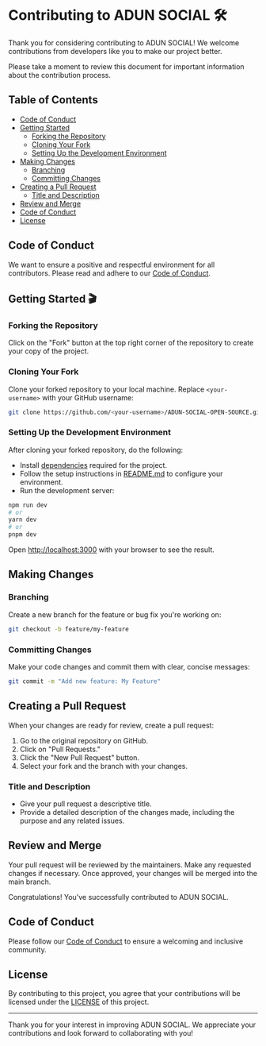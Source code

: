 # Contributing to ADUN SOCIAL 🛠

Thank you for considering contributing to ADUN SOCIAL! We welcome contributions from developers like you to make our project better.

Please take a moment to review this document for important information about the contribution process.

## Table of Contents

- [Code of Conduct](#code-of-conduct)
- [Getting Started](#getting-started)
  - [Forking the Repository](#forking-the-repository)
  - [Cloning Your Fork](#cloning-your-fork)
  - [Setting Up the Development Environment](#setting-up-the-development-environment)
- [Making Changes](#making-changes)
  - [Branching](#branching)
  - [Committing Changes](#committing-changes)
- [Creating a Pull Request](#creating-a-pull-request)
  - [Title and Description](#title-and-description)
- [Review and Merge](#review-and-merge)
- [Code of Conduct](#code-of-conduct)
- [License](#license)

<a name="code-of-conduct"></a>
## Code of Conduct

We want to ensure a positive and respectful environment for all contributors. Please read and adhere to our [Code of Conduct](CODE_OF_CONDUCT.md).

<a name="getting-started"></a>
## Getting Started 🎬

<a name="forking-the-repository"></a>
### Forking the Repository

Click on the "Fork" button at the top right corner of the repository to create your copy of the project.

<a name="cloning-your-fork"></a>
### Cloning Your Fork

Clone your forked repository to your local machine. Replace `<your-username>` with your GitHub username:

```bash
git clone https://github.com/<your-username>/ADUN-SOCIAL-OPEN-SOURCE.git
```

<a name="setting-up-the-development-environment"></a>
### Setting Up the Development Environment
After cloning your forked repository, do the following:

- Install [dependencies](#link-to-dependency-setup-documentation) required for the project.
- Follow the setup instructions in [README.md](README.md) to configure your environment.
- Run the development server:

```bash
npm run dev
# or
yarn dev
# or
pnpm dev
```

Open [http://localhost:3000](http://localhost:3000) with your browser to see the result.

<a name="making-changes"></a>
## Making Changes

<a name="branching"></a>
### Branching

Create a new branch for the feature or bug fix you're working on:

```bash
git checkout -b feature/my-feature
```

<a name="committing-changes"></a>
### Committing Changes

Make your code changes and commit them with clear, concise messages:

```bash
git commit -m "Add new feature: My Feature"
```
<a name="creating-a-pull-request"></a>
## Creating a Pull Request

When your changes are ready for review, create a pull request:

1. Go to the original repository on GitHub.
2. Click on "Pull Requests."
3. Click the "New Pull Request" button.
4. Select your fork and the branch with your changes.

<a name="title-and-description"></a>
### Title and Description

- Give your pull request a descriptive title.
- Provide a detailed description of the changes made, including the purpose and any related issues.

<a name="review-and-merge"></a>
## Review and Merge

Your pull request will be reviewed by the maintainers. Make any requested changes if necessary. Once approved, your changes will be merged into the main branch.

Congratulations! You've successfully contributed to ADUN SOCIAL.

<a name="code-of-conduct"></a>
## Code of Conduct

Please follow our [Code of Conduct](CODE_OF_CONDUCT.md) to ensure a welcoming and inclusive community.

<a name="license"></a>
## License

By contributing to this project, you agree that your contributions will be licensed under the [LICENSE](LICENSE) of this project.

---

Thank you for your interest in improving ADUN SOCIAL. We appreciate your contributions and look forward to collaborating with you!
